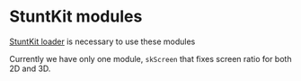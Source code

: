 StuntKit modules
===
[StuntKit loader](https://github.com/halamix2/StuntKit) is necessary to use these modules

Currently we have only one module, `skScreen` that fixes screen ratio for both 2D and 3D.
